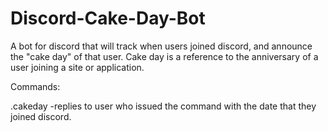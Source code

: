 # Discord-Cake-Day-Bot
A bot for discord that will track when users joined discord, and announce the "cake day" of that user. Cake day is a reference to the anniversary of a user joining a site or application. 

Commands:

.cakeday -replies to user who issued the command with the date that they joined discord.
